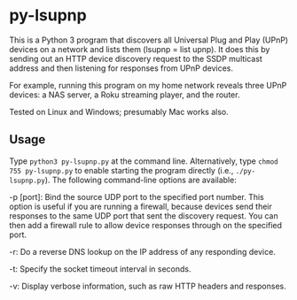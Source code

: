 py-lsupnp
=========
This is a Python 3 program that discovers all Universal Plug and Play (UPnP) devices on a network and lists them (lsupnp = list upnp). It does this by sending out an HTTP device discovery request to the SSDP multicast address and then listening for responses from UPnP devices.

For example, running this program on my home network reveals three UPnP devices: a NAS server, a Roku streaming player, and the router.

Tested on Linux and Windows; presumably Mac works also.

Usage
-----
Type `python3 py-lsupnp.py` at the command line. Alternatively, type `chmod 755 py-lsupnp.py` to enable starting the program directly (i.e., `./py-lsupnp.py`). The following command-line options are available:

-p [port]: Bind the source UDP port to the specified port number. This option is useful if you are running a firewall, because devices send their responses to the same UDP port that sent the discovery request. You can then add a firewall rule to allow device responses through on the specified port.

-r: Do a reverse DNS lookup on the IP address of any responding device.

-t: Specify the socket timeout interval in seconds.

-v: Display verbose information, such as raw HTTP headers and responses.

